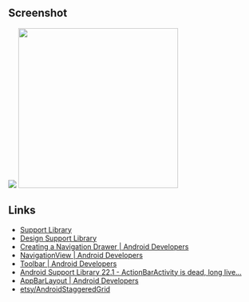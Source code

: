 ## Screenshot

<img src="https://raw.githubusercontent.com/rejasupotaro/MaterialDesignSample/master/images/image.png">

<img src="https://raw.githubusercontent.com/rejasupotaro/MaterialDesignSample/master/images/anim.gif" width="320px">

## Links

- [Support Library](https://developer.android.com/tools/support-library/features.html#design)
 - [Design Support Library](https://developer.android.com/tools/support-library/features.html#design)
- [Creating a Navigation Drawer | Android Developers](https://developer.android.com/training/implementing-navigation/nav-drawer.html)
 - [NavigationView | Android Developers](https://developer.android.com/reference/android/support/design/widget/NavigationView.html)
- [Toolbar | Android Developers](https://developer.android.com/reference/android/widget/Toolbar.html)
- [Android Support Library 22.1 - ActionBarActivity is dead, long live…](https://plus.google.com/+AndroidDevelopers/posts/LNyDnnBYJ8r)
 - [AppBarLayout | Android Developers](https://developer.android.com/reference/android/support/design/widget/AppBarLayout.html)
- [etsy/AndroidStaggeredGrid](https://github.com/etsy/AndroidStaggeredGrid)
